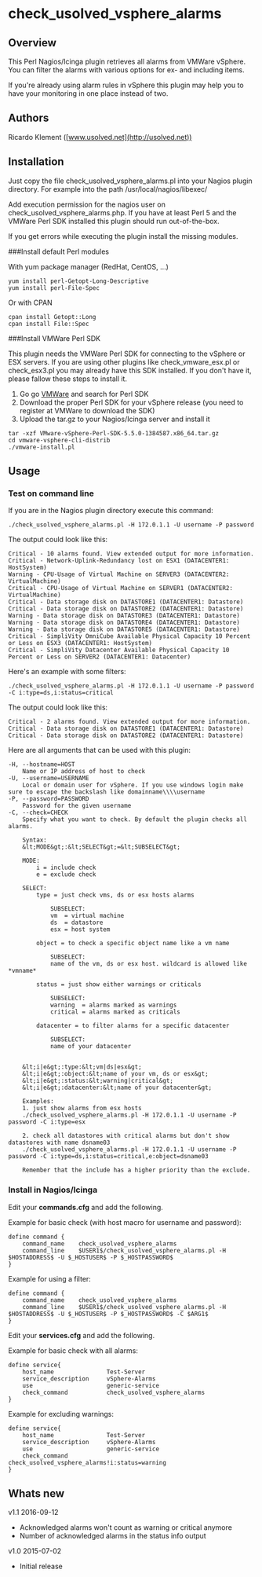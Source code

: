 # check_usolved_vsphere_alarms

## Overview

This Perl Nagios/Icinga plugin retrieves all alarms from VMWare vSphere.
You can filter the alarms with various options for ex- and including items.

If you're already using alarm rules in vSphere this plugin may help you to have your monitoring in one place instead of two.

## Authors

Ricardo Klement ([www.usolved.net](http://usolved.net))

## Installation

Just copy the file check_usolved_vsphere_alarms.pl into your Nagios plugin directory.
For example into the path /usr/local/nagios/libexec/

Add execution permission for the nagios user on check_usolved_vsphere_alarms.php.
If you have at least Perl 5 and the VMWare Perl SDK  installed this plugin should run out-of-the-box.

If you get errors while executing the plugin install the missing modules.

###Install default Perl modules

With yum package manager (RedHat, CentOS, ...)
```
yum install perl-Getopt-Long-Descriptive
yum install perl-File-Spec
```

Or with CPAN
```
cpan install Getopt::Long
cpan install File::Spec
```


###Install VMWare Perl SDK

This plugin needs the VMWare Perl SDK for connecting to the vSphere or ESX servers. If you are using other plugins like check_vmware_esx.pl or check_esx3.pl you may already have this SDK installed. If you don't have it, please fallow these steps to install it.

1. Go go [VMWare](https://my.vmware.com/web/vmware/downloads) and search for Perl SDK
2. Download the proper Perl SDK for your vSphere release (you need to register at VMWare to download the SDK)
3. Upload the tar.gz to your Nagios/Icinga server and install it

```
tar -xzf VMware-vSphere-Perl-SDK-5.5.0-1384587.x86_64.tar.gz
cd vmware-vsphere-cli-distrib
./vmware-install.pl
```


## Usage

### Test on command line
If you are in the Nagios plugin directory execute this command:

```
./check_usolved_vsphere_alarms.pl -H 172.0.1.1 -U username -P password
```

The output could look like this:

```
Critical - 10 alarms found. View extended output for more information.
Critical - Network-Uplink-Redundancy lost on ESX1 (DATACENTER1: HostSystem)
Warning - CPU-Usage of Virtual Machine on SERVER3 (DATACENTER2: VirtualMachine)
Critical - CPU-Usage of Virtual Machine on SERVER1 (DATACENTER2: VirtualMachine)
Critical - Data storage disk on DATASTORE1 (DATACENTER1: Datastore)
Critical - Data storage disk on DATASTORE2 (DATACENTER1: Datastore)
Warning - Data storage disk on DATASTORE3 (DATACENTER1: Datastore)
Warning - Data storage disk on DATASTORE4 (DATACENTER1: Datastore)
Warning - Data storage disk on DATASTORE5 (DATACENTER1: Datastore)
Critical - SimpliVity OmniCube Available Physical Capacity 10 Percent or Less on ESX3 (DATACENTER1: HostSystem)
Critical - SimpliVity Datacenter Available Physical Capacity 10 Percent or Less on SERVER2 (DATACENTER1: Datacenter)
```

Here's an example with some filters:

```
./check_usolved_vsphere_alarms.pl -H 172.0.1.1 -U username -P password -C i:type=ds,i:status=critical
```

The output could look like this:

```
Critical - 2 alarms found. View extended output for more information.
Critical - Data storage disk on DATASTORE1 (DATACENTER1: Datastore)
Critical - Data storage disk on DATASTORE2 (DATACENTER1: Datastore)
```

Here are all arguments that can be used with this plugin:

```
-H, --hostname=HOST
    Name or IP address of host to check
-U, --username=USERNAME
    Local or domain user for vSphere. If you use windows login make sure to escape the backslash like domainname\\\\username
-P, --password=PASSWORD
    Password for the given username
-C, --check=CHECK
    Specify what you want to check. By default the plugin checks all alarms.

    Syntax:
    &lt;MODE&gt;:&lt;SELECT&gt;=&lt;SUBSELECT&gt;

    MODE:
    	i = include check
    	e = exclude check

    SELECT:
    	type = just check vms, ds or esx hosts alarms

    		SUBSELECT:
    		vm  = virtual machine
    		ds  = datastore
    		esx = host system

    	object = to check a specific object name like a vm name

    		SUBSELECT:
    		name of the vm, ds or esx host. wildcard is allowed like *vmname*

    	status = just show either warnings or criticals

    		SUBSELECT:
    		warning  = alarms marked as warnings
    		critical = alarms marked as criticals

    	datacenter = to filter alarms for a specific datacenter

    		SUBSELECT:
    		name of your datacenter


    &lt;i|e&gt;:type:&lt;vm|ds|esx&gt;
    &lt;i|e&gt;:object:&lt;name of your vm, ds or esx&gt;
    &lt;i|e&gt;:status:&lt;warning|critical&gt;
    &lt;i|e&gt;:datacenter:&lt;name of your datacenter&gt;

    Examples:
    1. just show alarms from esx hosts
    ./check_usolved_vsphere_alarms.pl -H 172.0.1.1 -U username -P password -C i:type=esx

    2. check all datastores with critical alarms but don't show datastores with name dsname03
    ./check_usolved_vsphere_alarms.pl -H 172.0.1.1 -U username -P password -C i:type=ds,i:status=critical,e:object=dsname03

    Remember that the include has a higher priority than the exclude.
```

### Install in Nagios/Icinga

Edit your **commands.cfg** and add the following.

Example for basic check (with host macro for username and password):

```
define command {
    command_name    check_usolved_vsphere_alarms
    command_line    $USER1$/check_usolved_vsphere_alarms.pl -H $HOSTADDRESS$ -U $_HOSTUSER$ -P $_HOSTPASSWORD$
}
```

Example for using a filter:

```
define command {
    command_name    check_usolved_vsphere_alarms
    command_line    $USER1$/check_usolved_vsphere_alarms.pl -H $HOSTADDRESS$ -U $_HOSTUSER$ -P $_HOSTPASSWORD$ -C $ARG1$
}
```

Edit your **services.cfg** and add the following.

Example for basic check with all alarms:

```
define service{
	host_name				Test-Server
	service_description		vSphere-Alarms
	use						generic-service
	check_command			check_usolved_vsphere_alarms
}
```

Example for excluding warnings:

```
define service{
	host_name				Test-Server
	service_description		vSphere-Alarms
	use						generic-service
	check_command			check_usolved_vsphere_alarms!i:status=warning
}
```

## Whats new

v1.1 2016-09-12
- Acknowledged alarms won't count as warning or critical anymore
- Number of acknowledged alarms in the status info output

v1.0 2015-07-02
- Initial release

